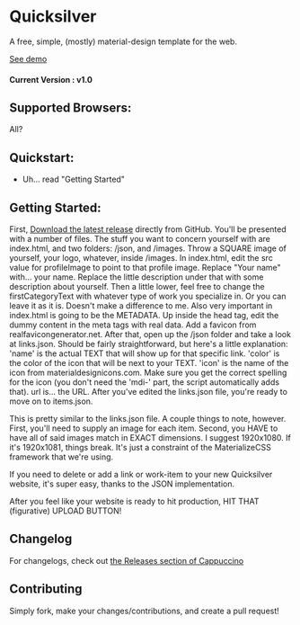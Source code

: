 # Quicksilver
A free, simple, (mostly) material-design template for the web.

[See demo](https://jacksonhvisuals.github.io)

#### Current Version : v1.0

## Supported Browsers:
All?

## Quickstart:
- Uh... read "Getting Started"

## Getting Started:
First, [Download the latest release](https://github.com/jacksonhvisuals/quicksilver/releases/latest) directly from GitHub. You'll be presented with a number of files. The stuff you want to concern yourself with are index.html, and two folders: /json, and /images. Throw a SQUARE image of yourself, your logo, whatever, inside /images. In index.html, edit the src value for profileImage to point to that profile image. Replace "Your name" with... your name. Replace the little description under that with some description about yourself. Then a little lower, feel free to change the firstCategoryText with whatever type of work you specialize in. Or you can leave it as it is. Doesn't make a difference to me. 
Also very important in index.html is going to be the METADATA. Up inside the head tag, edit the dummy content in the meta tags with real data. Add a favicon from realfavicongenerator.net. 
After that, open up the /json folder and take a look at links.json. Should be fairly straightforward, but here's a little explanation: 'name' is the actual TEXT that will show up for that specific link. 'color' is the color of the icon that will be next to your TEXT. 'icon' is the name of the icon from materialdesignicons.com. Make sure you get the correct spelling for the icon (you don't need the 'mdi-' part, the script automatically adds that). url is... the URL. After you've edited the links.json file, you're ready to move on to items.json.

This is pretty similar to the links.json file. A couple things to note, however. First, you'll need to supply an image for each item. Second, you HAVE to have all of said images match in EXACT dimensions. I suggest 1920x1080. If it's 1920x1081, things break. It's just a constraint of the MaterializeCSS framework that we're using.

If you need to delete or add a link or work-item to your new Quicksilver website, it's super easy, thanks to the JSON implementation.

After you feel like your website is ready to hit production, HIT THAT (figurative) UPLOAD BUTTON!


## Changelog
For changelogs, check out [the Releases section of Cappuccino](https://github.com/jacksonhvisuals/Cappuccino/releases)

## Contributing
Simply fork, make your changes/contributions, and create a pull request!